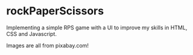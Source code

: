 # rockPaperScissors

Implementing a simple RPS game with a UI to improve my skills in 
HTML, CSS and Javascript.

Images are all from pixabay.com!